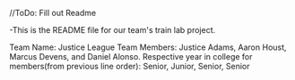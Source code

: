 //ToDo: Fill out Readme

-This is the README file for our team's train lab project. 

Team Name: Justice League
Team Members: Justice Adams, Aaron Houst, Marcus Devens, and Daniel Alonso.
Respective year in college for members(from previous line order): Senior, Junior, Senior, Senior

